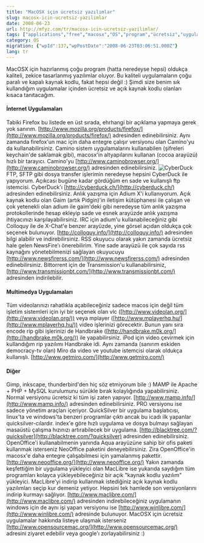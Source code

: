 ```yaml
---
title: "MacOSX için ücretsiz yazılımlar"
slug: macosx-icin-ucretsiz-yazilimlar
date: 2008-06-23
url: http://mfyz.com/tr/macosx-icin-ucretsiz-yazilimlar/
tags: ["applications","free","macosx","OS","program","ücretsiz","uygulama"]
category: OS
migration: {"wpId":137,"wpPostDate":"2008-06-23T03:06:51.000Z"}
lang: tr
---
```


MacOSX için hazırlanmış çoğu program (hatta neredeyse hepsi) oldukça kaliteli, zekice tasarlanmış yazılımlar oluyor. Bu kaliteli uygulamaların çoğu paralı ve kapalı kaynak kodlu, fakat hepsi değil :) Şimdi size benim sık kullandığım uygulamalar içinden ücretsiz ve açık kaynak kodlu olanları kısaca tanıtacağım.

#### İnternet Uygulamaları

Tabiki Firefox bu listede en üst sırada, ehrhangi bir açıklama yapmaya gerek yok sanırım. [http://www.mozilla.org/products/firefox/](http://www.mozilla.org/products/firefox/) adresinden edinebilirsiniz. Aynı zamanda firefox'un mac için daha entegre çalışır versiyonu olan Camino'yu da kullanabilirsiniz. Camino sistem uygulamalarını kullanabilen (şifreleri keychain'de saklamak gibi), macosx'in altyapılarını kullanan (cocoa arayüzü) hızlı bir tarayıcı. Camino'yu [http://www.caminobrowser.org/](http://www.caminobrowser.org/) adresinden edinebilirsiniz. ![CyberDuck](http://www.opensourcemac.org/icon/cyberduck_icon.png) FTP, SFTP gibi dosya transfer işlerimin neredeyse hepsini CyberDuck ile yapıyorum. Açıkcası bugüne kadar gördüğüm en sade ve kullanışlı ftp istemcisi. CyberDuck'ı [http://cyberduck.ch/](http://cyberduck.ch/) adresinden edinebilirsiniz. Anlık yazışma için Adium X'i kullanıyorum. Açık kaynak kodlu olan Gaim (artık Pidgin)'in iletişim kütüphanesi ile çalışan ve çok yetenekli olan adium ile gaim'deki gibi neredeyse tüm anlık yazışma protokollerinde hesap ekleyip sade ve esnek arayüzde anlık yazışma ihtiyacınızı karşılayabilirsiniz. IRC için adium'u kullanabileceğiniz gibi Colloquy ile de X-Chat'e benzer arayüzde, yine görsel açıdan oldukça çok seçenek bulunuyor. [http://colloquy.info/](http://colloquy.info/) adresinden bilgi alabilir ve indirebilirsiniz. RSS okuyucu olarak yakın zamanda ücretsiz hale gelen NewsFire'ı önerebilirim. Yine sade arayüzü ile çok sayıda rss kaynağını yönetebilmenizi sağlayan okuyucuyu [http://www.newsfirerss.com/](http://www.newsfirerss.com/) adresinden edinebilirsiniz. Bittorrent için de Transmission'u kullanabilirsiniz, [http://www.transmissionbt.com/](http://www.transmissionbt.com/) adresinden indirilebilir.

#### Multimedya Uygulamaları

Tüm videolarınızı rahatlıkla açabileceğiniz sadece macos için değil tüm işletim sistemleri için iyi bir seçenek olan vlc ([http://www.videolan.org/](http://www.videolan.org/)) veya mplayer ([http://www.mplayerhq.hu/](http://www.mplayerhq.hu/)) video işlerinizi görecektir. Bunun yanı sıra encode rip gibi işlerinizi de Handbrake ([http://handbrake.m0k.org/](http://handbrake.m0k.org/)) ile yapabilirsiniz. iPod için video çevirmek için kullandığım rip yazılımı Handbrake idi. Aynı zamanda (sanırım eskiden democracy-tv olan) Miro da video ve youtube istemcisi olarak oldukça kullanışlı. [http://www.getmiro.com/](http://www.getmiro.com/)

#### Diğer

Gimp, inkscape, thunderbird'den hiç söz etmiyorum bile :) MAMP ile Apache + PHP + MySQL kurulumunu sürükle bırak kolaylığında yapabilirsiniz. Normal versiyonu ücretsiz ki tüm işi zaten yapıyor. [http://www.mamp.info/](http://www.mamp.info/) adresinden edinebilirsiniz. PRO versiyonu ise sadece yönetim araçları içeriyor. QuickSilver bir uygulama başlatıcısı, linux'ta ve windows'ta benzeri programlar çıktı ancak bu icadı ilk yapanlar quicksilver-cılardır. index'e göre hızlı uygulama ve dosya bulmayı sağlayan masaüstü çalışma hızınızı artırabilecek bir uygulama. [http://blacktree.com/?quicksilver](http://blacktree.com/?quicksilver) adresinden edinebilirsiniz. OpenOffice'i kullanabilmenin yanında Aqua arayüzüne sahip bir ofis paketi kullanmak isterseniz NeoOffice paketini deneyebilirsiniz. Zira OpenOffice'in macosx'e daha entegre çalışabilmesi için yamalanmış pakettir. [http://www.neooffice.org/](http://www.neooffice.org/) Yakın zamanda keşfettiğim bir uygulama yükleyici olan MacLibre ise yukarıda saydığım tüm programları kolayca yükleyebileceğiniz bir açık "kaynak kodlu yazılım" yükleyici. MacLibre'yi indirip kullanmak istediğiniz açık kaynak kodlu yazılımları seçip kur demeniz yetiyor. Hepsini tek hamlede son versiyonlarını indirip kurmayı sağlıyor. [http://www.maclibre.com/](http://www.maclibre.com/) adresinden indirebileceğiniz uygulamanın windows için de aynı işi yapan versiyonu ise [http://www.winlibre.com/](http://www.winlibre.com/) adresinde bulunuyor. MacOSX için ücretsiz uygulamalar hakkında listeye ulaşmak isterseniz [http://www.opensourcemac.org/](http://www.opensourcemac.org/) adresini ziyaret edebilir veya google'ı zorlayabilirsiniz :)
